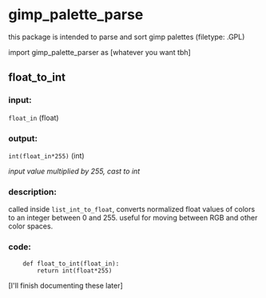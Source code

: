  # gimp_palette_parse

this package is intended to parse and sort gimp palettes (filetype: .GPL)

import gimp_palette_parser as [whatever you want tbh]

## float_to_int
### input: 
``float_in`` (float)
    
### output: 
``int(float_in*255)`` (int) 

_input value multiplied by 255, cast to int_
    
### description: 
called inside ``list_int_to_float``, 
converts normalized float values of colors to an integer between 0 and 255.
useful for moving between RGB and other color spaces. 
    
### code: 
        def float_to_int(float_in):
            return int(float*255)

[I'll finish documenting these later]
